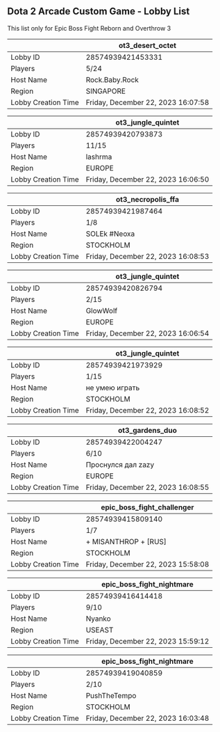 ## Dota 2 Arcade Custom Game - Lobby List

This list only for Epic Boss Fight Reborn and Overthrow 3

|  | ot3_desert_octet |
| ------ | ------ |
| Lobby ID | 28574939421453331 |
| Players | 5/24 |
| Host Name | Rock.Baby.Rock |
| Region | SINGAPORE |
| Lobby Creation Time | Friday, December 22, 2023 16:07:58 |


|  | ot3_jungle_quintet |
| ------ | ------ |
| Lobby ID | 28574939420793873 |
| Players | 11/15 |
| Host Name | lashrma |
| Region | EUROPE |
| Lobby Creation Time | Friday, December 22, 2023 16:06:50 |


|  | ot3_necropolis_ffa |
| ------ | ------ |
| Lobby ID | 28574939421987464 |
| Players | 1/8 |
| Host Name | SOLEk         #Neoxa |
| Region | STOCKHOLM |
| Lobby Creation Time | Friday, December 22, 2023 16:08:53 |


|  | ot3_jungle_quintet |
| ------ | ------ |
| Lobby ID | 28574939420826794 |
| Players | 2/15 |
| Host Name | GlowWolf |
| Region | EUROPE |
| Lobby Creation Time | Friday, December 22, 2023 16:06:54 |


|  | ot3_jungle_quintet |
| ------ | ------ |
| Lobby ID | 28574939421973929 |
| Players | 1/15 |
| Host Name | не умею играть |
| Region | STOCKHOLM |
| Lobby Creation Time | Friday, December 22, 2023 16:08:52 |


|  | ot3_gardens_duo |
| ------ | ------ |
| Lobby ID | 28574939422004247 |
| Players | 6/10 |
| Host Name | Проснулся дал zazy |
| Region | EUROPE |
| Lobby Creation Time | Friday, December 22, 2023 16:08:55 |


|  | epic_boss_fight_challenger |
| ------ | ------ |
| Lobby ID | 28574939415809140 |
| Players | 1/7 |
| Host Name | + MISANTHROP + [RUS] |
| Region | STOCKHOLM |
| Lobby Creation Time | Friday, December 22, 2023 15:58:08 |


|  | epic_boss_fight_nightmare |
| ------ | ------ |
| Lobby ID | 28574939416414418 |
| Players | 9/10 |
| Host Name | Nyanko |
| Region | USEAST |
| Lobby Creation Time | Friday, December 22, 2023 15:59:12 |


|  | epic_boss_fight_nightmare |
| ------ | ------ |
| Lobby ID | 28574939419040859 |
| Players | 2/10 |
| Host Name | PushTheTempo |
| Region | STOCKHOLM |
| Lobby Creation Time | Friday, December 22, 2023 16:03:48 |


